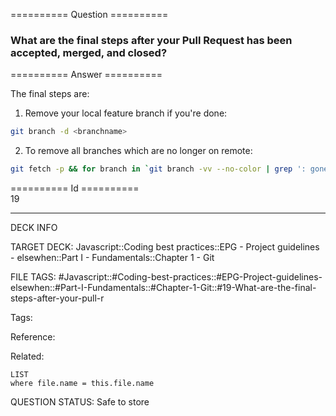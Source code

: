 ========== Question ==========  

### What are the final steps after your Pull Request has been accepted, merged, and closed?  

========== Answer ==========  

The final steps are:

1. Remove your local feature branch if you're done:

```sh
git branch -d <branchname>
```

2. To remove all branches which are no longer on remote:

```sh
git fetch -p && for branch in `git branch -vv --no-color | grep ': gone]' | awk '{print $1}'`; do git branch -D $branch; done
```

========== Id ==========  
19

---

DECK INFO

TARGET DECK: Javascript::Coding best practices::EPG - Project guidelines - elsewhen::Part I - Fundamentals::Chapter 1 - Git

FILE TAGS: #Javascript::#Coding-best-practices::#EPG-Project-guidelines-elsewhen::#Part-I-Fundamentals::#Chapter-1-Git::#19-What-are-the-final-steps-after-your-pull-r

Tags:

Reference:

Related:

```dataview
LIST
where file.name = this.file.name
```

QUESTION STATUS: Safe to store
